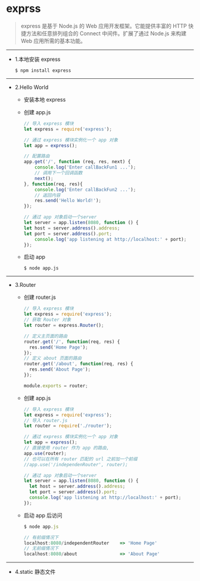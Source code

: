 # exprss
> express 是基于 Node.js 的 Web 应用开发框架。它能提供丰富的 HTTP 快捷方法和任意排列组合的 Connect 中间件。扩展了通过 Node.js 来构建 Web 应用所需的基本功能。

---
- 1.本地安装 express
  ```
  $ npm install express
  ```




---
- 2.Hello World

  - 安装本地 express

  - 创建 app.js
    ```JavaScript
    // 导入 express 模块
    let express = require('express');

    // 通过 express 模块实例化一个 app 对象
    let app = express();  

    // 配置路由
    app.get('/', function (req, res, next) {
        console.log('Enter callBackFun1 ...');
        // 调用下一个回调函数
        next();
    }, function(req, res){
        console.log('Enter callBackFun2 ...');
        // 返回内容
        res.send('Hello World!');
    });

    // 通过 app 对象启动一个server
    let server = app.listen(8080, function () {
    let host = server.address().address;
    let port = server.address().port;
        console.log('app listening at http://localhost:' + port);
    });
    ```

  - 启动 app
    ```
    $ node app.js
    ```





---
- 3.Router

  - 创建 router.js
    ```JavaScript
    // 导入 express 模块
    let express = require('express');
    // 获取 Router 对象
    let router = express.Router();

    // 定义主页面的路由
    router.get('/', function(req, res) {
      res.send('Home Page');
    });
    // 定义 about 页面的路由
    router.get('/about', function(req, res) {
      res.send('About Page');
    });

    module.exports = router;
    ```


  - 创建 app.js
    ```JavaScript
    // 导入 express 模块
    let express = require('express');
    // 导入 router.js
    let router = require('./router');

    // 通过 express 模块实例化一个 app 对象
    let app = express();  
    // 直接使用 router 作为 app 的路由,
    app.use(router);
    // 也可以在所有 router 匹配的 url 之前加一个前缀
    //app.use('/independenRouter', router);

    // 通过 app 对象启动一个server
    let server = app.listen(8080, function () {
      let host = server.address().address;
      let port = server.address().port;
      console.log('app listening at http://localhost:' + port);
    });
    ```



  - 启动 app 后访问
    ```JavaScript
    $ node app.js

    // 有前缀情况下
    localhost:8080/independentRouter    => 'Home Page'
    // 无前缀情况下
    localhost:8080/about                => 'About Page'  
    ```




---
- 4.static 静态文件
